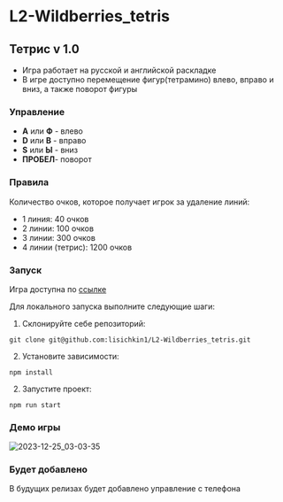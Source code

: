 # L2-Wildberries_tetris

## Тетрис v 1.0

- Игра работает на русской и английской раскладке
- В игре доступно перемещение фигур(тетрамино) влево, вправо и вниз, а также поворот фигуры

### Управление

- **A** или **Ф** - влево
- **D** или **В** - вправо
- **S** или **Ы** - вниз
- **ПРОБЕЛ**- поворот

### Правила

Количество очков, которое получает игрок за удаление линий:

- 1 линия: 40 очков
- 2 линии: 100 очков
- 3 линии: 300 очков
- 4 линии (тетрис): 1200 очков

### Запуск

Игра доступна по [ссылке](https://lisichkin1.github.io/L2-Wildberries_tetris/)

Для локального запуска выполните следующие шаги:

1. Склонируйте себе репозиторий:

```
git clone git@github.com:lisichkin1/L2-Wildberries_tetris.git
```

2. Установите зависимости:

```
npm install
```

2. Запустите проект:

```
npm run start
```

### Демо игры
![2023-12-25_03-03-35](https://github.com/lisichkin1/L2-Wildberries_tetris/assets/91782961/9a006d27-7db3-4947-881b-48fe159bf3df)



### Будет добавлено

В будущих релизах будет добавлено управление с телефона
